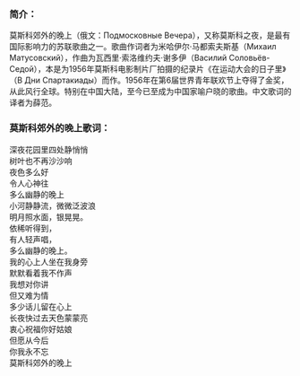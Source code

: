 

### 简介：

莫斯科郊外的晚上（俄文：Подмосковные
Вечера），又称莫斯科之夜，是最有国际影响力的苏联歌曲之一。歌曲作词者为米哈伊尔·马都索夫斯基（Михаил
Матусовский），作曲为瓦西里·索洛维约夫·谢多伊（Василий Соловьёв-
Седой），本是为1956年莫斯科电影制片厂拍摄的纪录片《在运动大会的日子里》（В Дни
Спартакиады）而作。1956年在第6届世界青年联欢节上夺得了金奖，从此风行全球。特别在中国大陆，至今已至成为中国家喻户晓的歌曲。中文歌词的译者为薛范。

### 莫斯科郊外的晚上歌词：

深夜花园里四处静悄悄  
树叶也不再沙沙响  
夜色多么好  
令人心神往  
多么幽静的晚上  
小河静静流，微微泛波浪  
明月照水面，银晃晃。  
依稀听得到，  
有人轻声唱，  
多么幽静的晚上。  
我的心上人坐在我身旁  
默默看着我不作声  
我想对你讲  
但又难为情  
多少话儿留在心上  
长夜快过去天色蒙蒙亮  
衷心祝福你好姑娘  
但愿从今后  
你我永不忘  
莫斯科郊外的晚上

